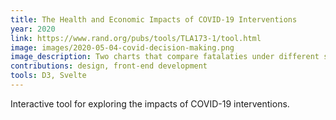 ```yaml
---
title: The Health and Economic Impacts of COVID-19 Interventions
year: 2020
link: https://www.rand.org/pubs/tools/TLA173-1/tool.html
image: images/2020-05-04-covid-decision-making.png
image_description: Two charts that compare fatalaties under different scenarios.
contributions: design, front-end development
tools: D3, Svelte
---
```


Interactive tool for exploring the impacts of COVID-19 interventions.